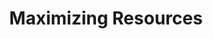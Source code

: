 ---
title: Maximizing Resources
weight: 14
# If the index.md file is empty, the link to the section will be hidden from the sidebar
is_empty: true
partition: qdrant
---